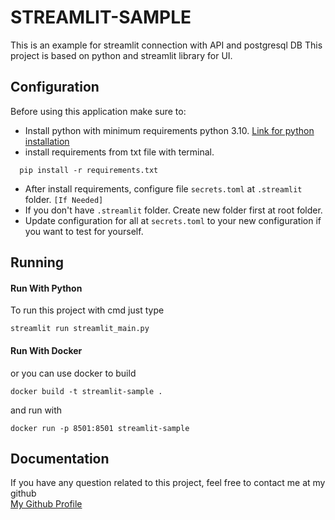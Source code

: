 # STREAMLIT-SAMPLE
This is an example for streamlit connection with API and postgresql DB
This project is based on python and streamlit library for UI.

## Configuration
Before using this application make sure to:
- Install python with minimum requirements python 3.10.
[Link for python installation](https://www.python.org)
- install requirements from txt file with terminal.
```
  pip install -r requirements.txt
```
- After install requirements, configure file `secrets.toml` at `.streamlit` folder. `[If Needed]`
- If you don't have `.streamlit` folder. Create new folder first at root folder.
- Update configuration for all at `secrets.toml` to your new configuration if you want to test for yourself. 

## Running
#### Run With Python
To run this project with cmd just type
```
streamlit run streamlit_main.py
```
#### Run With Docker
or you can use docker to build 
```
docker build -t streamlit-sample .
```
and run with
```
docker run -p 8501:8501 streamlit-sample
```

## Documentation
If you have any question related to this project, feel free to contact me at my github <br/>
[My Github Profile](https://github.com/ryanisml)